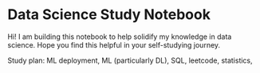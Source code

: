 # Data Science Study Notebook
Hi! I am building this notebook to help solidify my knowledge in data science. Hope you find this helpful in your self-studying journey.

Study plan:
ML deployment,
ML (particularly DL), 
SQL, leetcode,
statistics,

